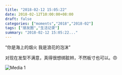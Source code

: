```yaml
---
title: "2018-02-12 15:05:22"
date: 2018-02-12T10:00:00+08:00
draft: false
categories: ["moments","2018","2018-02"]
tags: ["朋友圈","生活记录"]
summary: "2018-02-12 15:05:22..."
---
```


“你是海上的烟火 我是浪花的泡沫”

对现在发型不满意，真得很想绑脏辫，不然板寸也可以。😠

![Media 1](/Moments/photos/2018-02-12/201802121505220.jpg)


